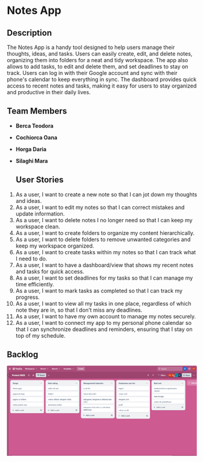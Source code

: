 # Notes App

## Description
The Notes App is a handy tool designed to help users manage their thoughts, ideas, and tasks. Users can easily create, edit, and delete notes, organizing them into folders for a neat and tidy workspace. The app also allows to add tasks, to edit and delete them, and set deadlines to stay on track. Users can log in with their Google account and sync with their phone's calendar to keep everything in sync. The dashboard provides quick access to recent notes and tasks, making it easy for users to stay organized and productive in their daily lives.

## Team Members
- **Berca Teodora**
- **Cochiorca Oana**
- **Horga Daria**
- **Silaghi Mara**

  ## User Stories
1. As a user, I want to create a new note so that I can jot down my thoughts and ideas.
2. As a user, I want to edit my notes so that I can correct mistakes and update information.
3. As a user, I want to delete notes I no longer need so that I can keep my workspace clean.
4. As a user, I want to create folders to organize my content hierarchically.
5. As a user, I want to delete folders to remove unwanted categories and keep my workspace organized.
6. As a user, I want to create tasks within my notes so that I can track what I need to do.
7. As a user, I want to have a dashboard/view that shows my recent notes and tasks for quick access.
8. As a user, I want to set deadlines for my tasks so that I can manage my time efficiently.
9. As a user, I want to mark tasks as completed so that I can track my progress.
10. As a user, I want to view all my tasks in one place, regardless of which note they are in, so that I don’t miss any deadlines.
11. As a user, I want to have my own account to manage my notes securely.
12. As a user, I want to connect my app to my personal phone calendar so that I can synchronize deadlines and reminders, ensuring that I stay on top of my schedule.

 ## Backlog
 ![](https://github.com/dariahorga/NotesApp/blob/master/Screenshot%202024-06-19%20153151.png)


